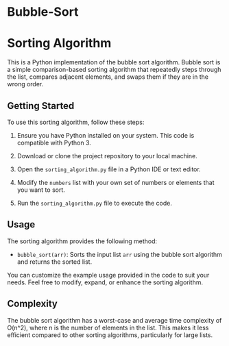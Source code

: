 # Bubble-Sort

# Sorting Algorithm

This is a Python implementation of the bubble sort algorithm. Bubble sort is a simple comparison-based sorting algorithm that repeatedly steps through the list, compares adjacent elements, and swaps them if they are in the wrong order.

## Getting Started

To use this sorting algorithm, follow these steps:

1. Ensure you have Python installed on your system. This code is compatible with Python 3.

2. Download or clone the project repository to your local machine.

3. Open the `sorting_algorithm.py` file in a Python IDE or text editor.

4. Modify the `numbers` list with your own set of numbers or elements that you want to sort.

5. Run the `sorting_algorithm.py` file to execute the code.

## Usage

The sorting algorithm provides the following method:

- `bubble_sort(arr)`: Sorts the input list `arr` using the bubble sort algorithm and returns the sorted list.

You can customize the example usage provided in the code to suit your needs. Feel free to modify, expand, or enhance the sorting algorithm.

## Complexity

The bubble sort algorithm has a worst-case and average time complexity of O(n^2), where n is the number of elements in the list. This makes it less efficient compared to other sorting algorithms, particularly for large lists.


